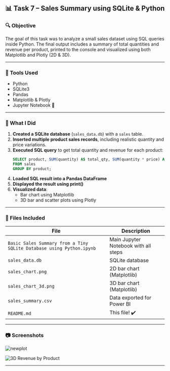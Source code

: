 ## 📊 Task 7 – Sales Summary using SQLite & Python 

### 🔍 Objective

The goal of this task was to analyze a small sales dataset using SQL queries inside Python. The final output includes a summary of total quantities and revenue per product, printed to the console and visualized using both Matplotlib and Plotly (2D & 3D). 

---

### 💠 Tools Used

- Python 
- SQLite3 
- Pandas 
- Matplotlib & Plotly 
- Jupyter Notebook 📓

---

### 🧠 What I Did

1. **Created a SQLite database** (`sales_data.db`) with a `sales` table.
2. **Inserted multiple product sales records**, including realistic quantity and price variations.
3. **Executed SQL query** to get total quantity and revenue for each product:
   ```sql
   SELECT product, SUM(quantity) AS total_qty, SUM(quantity * price) AS revenue
   FROM sales
   GROUP BY product;
   ```
4. **Loaded SQL result into a Pandas DataFrame**
5. **Displayed the result using print()**
6. **Visualized data**:
   - Bar chart using Matplotlib
   - 3D bar and scatter plots using Plotly


---

### 📁 Files Included

| File | Description |
|------|-------------|
| `Basic Sales Summary from a Tiny SQLite Database using Python.ipynb` | Main Jupyter Notebook with all steps |
| `sales_data.db` | SQLite database |
| `sales_chart.png` | 2D bar chart (Matplotlib) |
| `sales_chart_3d.png` | 3D bar chart (Matplotlib) |
| `sales_summary.csv` | Data exported for Power BI |
| `README.md` | This file! ✔️

---

### 📷 Screenshots

![newplot](https://github.com/user-attachments/assets/adb76e2e-aeb1-4136-ba5f-84f402f55ad6)

![3D Revenue by Product](https://github.com/user-attachments/assets/7ced47c3-f671-42de-8f33-e98ebdb15203)

---
